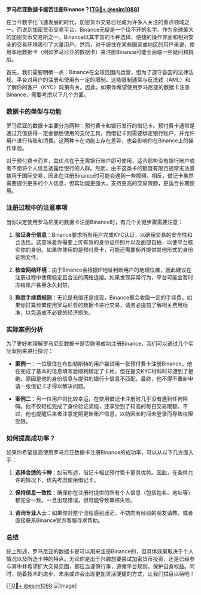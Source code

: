**罗马尼亚数据卡能否注册Binance？[[TG💪+ @esim1088](https://t.me/s/esim1088)]**

在当今数字化飞速发展的时代，加密货币交易已经成为许多人关注的重点领域之一。而说到加密货币交易平台，Binance无疑是一个绕不开的名字。作为全球最大的加密货币交易所之一，Binance以其丰富的币种选择、便捷的操作界面和相对安全的交易环境吸引了大量用户。然而，对于居住在某些国家或地区的用户来说，使用本地数据卡（例如罗马尼亚的数据卡）来注册Binance可能会面临一些疑问和挑战。

首先，我们需要明确一点：Binance在全球范围内运营，但为了遵守各国的法律法规，平台对用户的注册和使用有一定的限制。这些限制通常与反洗钱（AML）和了解你的客户（KYC）政策有关。因此，如果你希望使用罗马尼亚的数据卡注册Binance，需要考虑以下几个方面。

### 数据卡的类型与功能

罗马尼亚的数据卡主要分为两种：预付费卡和银行发行的借记卡。预付费卡通常是通过充值获得一定金额后使用的支付工具，而借记卡则需要绑定银行账户，并允许用户进行转账和消费。这两种卡在功能上存在差异，也会影响你在Binance上的操作体验。

对于预付费卡而言，其优点在于无需银行账户即可使用，适合那些没有银行账户或者不想将个人信息透露给银行的人群。然而，由于这类卡的额度有限且通常无法直接用于国际交易，因此在注册Binance时可能会遇到一些障碍。相反，借记卡虽然需要提供更多的个人信息，但其功能更强大，支持更高的交易限额，更适合长期使用。

### 注册过程中的注意事项

当你决定使用罗马尼亚的数据卡注册Binance时，有几个关键步骤需要注意：

1. **验证身份信息**：Binance要求所有用户完成KYC认证，以确保交易的安全性和合法性。这意味着你需要上传有效的身份证件照片以及面部自拍，以便平台核实你的身份。如果你使用的是预付费卡，可能还需要额外提供其他形式的身份证明文件。

2. **检查网络环境**：由于Binance会根据IP地址判断用户的地理位置，因此建议在注册过程中使用稳定且合法的网络连接。如果发现异常行为，平台可能会暂时冻结账户甚至永久封禁。

3. **熟悉手续费规则**：无论是充值还是提现，Binance都会收取一定的手续费。如果你打算频繁使用罗马尼亚的数据卡进行交易，请务必提前了解相关费用标准，以免造成不必要的经济损失。

### 实际案例分析

为了更好地理解罗马尼亚数据卡是否能够成功注册Binance，我们可以通过几个实际案例来进行探讨：

- **案例一**：一位居住在布加勒斯特的用户尝试用一张预付费卡注册Binance。他在完成了基本的信息填写后顺利绑定了卡片，但在提交KYC材料时却遭到了拒绝。原因是他的身份信息与提供的银行卡信息不匹配。最终，他不得不重新申请一张借记卡才得以解决问题。

- **案例二**：另一位用户则比较幸运，在使用借记卡注册时几乎没有遇到任何阻碍。他不仅轻松完成了身份验证流程，还享受到了较高的每日交易限额。不过，他也提醒后来者注意定期更新账户信息，以防因长时间未登录而导致权限受限。

### 如何提高成功率？

如果你希望提高使用罗马尼亚数据卡注册Binance的成功率，可以从以下几方面入手：

1. **选择合适的卡种**：如前所述，借记卡相比预付费卡更具优势。因此，在条件允许的情况下，优先考虑使用借记卡。

2. **保持信息一致性**：确保你在注册时提供的所有个人信息（包括姓名、地址等）都完全一致。一旦出现错误，很可能导致审核失败。

3. **咨询专业人士**：如果你对整个流程感到迷茫，不妨向有经验的朋友请教，或者直接联系Binance官方客服寻求帮助。

### 总结

综上所述，罗马尼亚的数据卡是可以用来注册Binance的，但具体效果取决于个人情况以及所选卡种的特点。无论你是出于兴趣想要尝试加密货币投资，还是已经参与其中并希望扩大交易范围，都应当谨慎行事，遵循平台规则，保护自身权益。同时，随着技术的进步，未来或许会出现更加灵活便捷的方式，让我们拭目以待吧！

[[TG💪+ @esim1088](https://t.me/s/esim1088) ![Image](https://i.postimg.cc/4NQfJmqS/Snipaste-2025-05-13-00-14-12.png)]